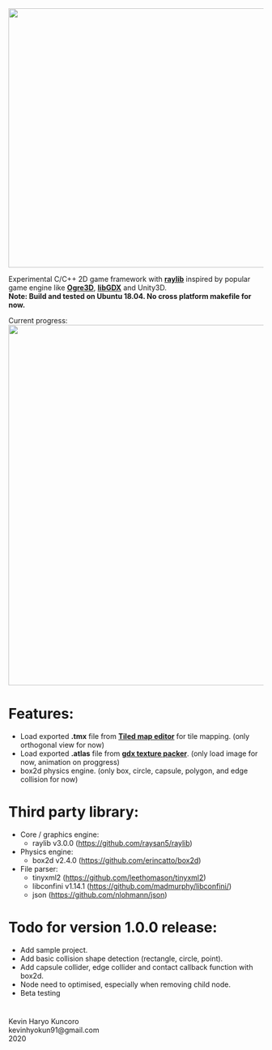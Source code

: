 <img align="center" src="https://github.com/kenhyokun/khkFramework-raylib/blob/master/github_resources/logo/khkFramework-raylib-logo.png" width=512>

Experimental C/C++ 2D game framework with **[raylib][1]** inspired by popular game engine like **[Ogre3D][2]**, **[libGDX][3]** and Unity3D.
</br>
**Note: Build and tested on Ubuntu 18.04. No cross platform makefile for now.**

Current progress:
</br>
<img align="center" src="https://github.com/kenhyokun/khkFramework-raylib/blob/master/github_resources/curr_progress.gif" width=712>

# Features:
  - Load exported **.tmx** file from **[Tiled map editor](https://www.mapeditor.org/)** for tile mapping. (only orthogonal view for now)
  - Load exported **.atlas** file from **[gdx texture packer](https://github.com/crashinvaders/gdx-texture-packer-gui)**. (only load image for now, animation on proggress)
  - box2d physics engine. (only box, circle, capsule, polygon, and edge collision for now)

# Third party library:
  - Core / graphics engine:
    - raylib v3.0.0 (https://github.com/raysan5/raylib)
  - Physics engine:
    - box2d v2.4.0 (https://github.com/erincatto/box2d)
  - File parser:
    - tinyxml2 (https://github.com/leethomason/tinyxml2) 
    - libconfini v1.14.1 (https://github.com/madmurphy/libconfini/)
    - json (https://github.com/nlohmann/json)

# Todo for version 1.0.0 release:
  - Add sample project.
  - Add basic collision shape detection (rectangle, circle, point).
  - Add capsule collider, edge collider and contact callback function with box2d.
  - Node need to optimised, especially when removing child node.
  - Beta testing

#
<p>
Kevin Haryo Kuncoro </br>
kevinhyokun91@gmail.com </br>
2020 
</p>

[1]: https://github.com/raysan5/raylib
[2]: https://github.com/OGRECave/ogre
[3]: https://github.com/libgdx/libgdx

